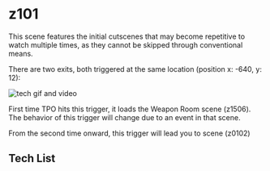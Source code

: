 # z101

This scene features the initial cutscenes that may become repetitive to watch multiple times, as they cannot be skipped through conventional means.

There are two exits, both triggered at the same location (position x: -640, y: 12):

![tech gif and video](/scenes/z01/z0101_0102.png)

First time TPO hits this trigger, it loads the Weapon Room scene (z1506). The behavior of this trigger will change due to an event in that scene.

From the second time onward, this trigger will lead you to scene (z0102)

## Tech List

<!--@include: @/skips/intro_skip.md-->
